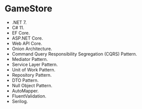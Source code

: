 # GameStore

- .NET 7.
- C# 11.
- EF Core.
- ASP.NET Core.
- Web API Core.
- Onion Architecture.
- Command Query Responsibility Segregation (CQRS) Pattern.
- Mediator Pattern.
- Service Layer Pattern.
- Unit of Work Pattern.
- Repository Pattern.
- DTO Pattern.
- Null Object Pattern.
- AutoMapper.
- FluentValidation.
- Serilog.
